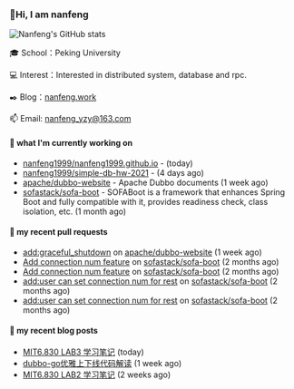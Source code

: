 ### 👋Hi, I am nanfeng

![Nanfeng's GitHub stats](https://github-readme-stats.vercel.app/api?username=nanfeng1999&bg_color=30,C2FFD8,465EFB&title_color=fff&text_color=fff)

🎓 School：Peking University

💻 Interest：Interested in distributed system, database and rpc.

✒️ Blog：[nanfeng.work](https://nanfeng1999.github.io/)

📫 Email: [nanfeng_yzy@163.com](mailto:nanfeng_yzy@163.com)

#### 🍭 what I'm currently working on

- [nanfeng1999/nanfeng1999.github.io](https://github.com/nanfeng1999/nanfeng1999.github.io) -  (today)
- [nanfeng1999/simple-db-hw-2021](https://github.com/nanfeng1999/simple-db-hw-2021) -  (4 days ago)
- [apache/dubbo-website](https://github.com/apache/dubbo-website) - Apache Dubbo documents (1 week ago)
- [sofastack/sofa-boot](https://github.com/sofastack/sofa-boot) - SOFABoot is a framework that enhances Spring Boot and fully compatible with it, provides readiness check, class isolation, etc. (1 month ago)

#### 📌 my recent pull requests

- [add:graceful_shutdown](https://github.com/apache/dubbo-website/pull/1861) on [apache/dubbo-website](https://github.com/apache/dubbo-website) (1 week ago)
- [Add connection num feature](https://github.com/sofastack/sofa-boot/pull/1038) on [sofastack/sofa-boot](https://github.com/sofastack/sofa-boot) (2 months ago)
- [Add connection num feature](https://github.com/sofastack/sofa-boot/pull/1037) on [sofastack/sofa-boot](https://github.com/sofastack/sofa-boot) (2 months ago)
- [add:user can set connection num for rest](https://github.com/sofastack/sofa-boot/pull/1036) on [sofastack/sofa-boot](https://github.com/sofastack/sofa-boot) (2 months ago)
- [add:user can set connection num for rest](https://github.com/sofastack/sofa-boot/pull/1035) on [sofastack/sofa-boot](https://github.com/sofastack/sofa-boot) (2 months ago)

#### 📄 my recent blog posts

- [MIT6.830 LAB3 学习笔记](https://nanfeng1999.github.io/post/mit6830-lab3-xue-xi-bi-ji/) (today)
- [dubbo-go优雅上下线代码解读](https://nanfeng1999.github.io/post/dubbo-go-you-ya-shang-xia-xian-dai-ma-jie-du/) (1 week ago)
- [MIT6.830 LAB2 学习笔记](https://nanfeng1999.github.io/post/mit6830-lab-xue-xi-bi-ji/) (2 weeks ago)

